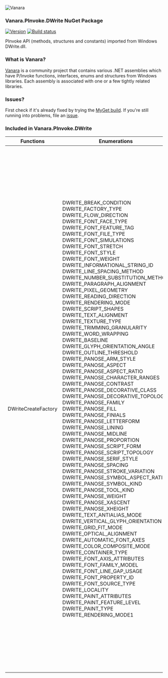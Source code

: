 ﻿![Vanara](https://raw.githubusercontent.com/dahall/Vanara/master/docs/icons/VanaraHeading.png)
### **Vanara.PInvoke.DWrite NuGet Package**
[![Version](https://img.shields.io/nuget/v/Vanara.PInvoke.DWrite?label=NuGet&style=flat-square)](https://github.com/dahall/Vanara/releases)
[![Build status](https://github.com/dahall/Vanara/actions/workflows/cibuild.yml/badge.svg?branch=master)](https://github.com/dahall/Vanara/actions/workflows/cibuild.yml)

PInvoke API (methods, structures and constants) imported from Windows DWrite.dll.

### **What is Vanara?**

[Vanara](https://github.com/dahall/Vanara) is a community project that contains various .NET assemblies which have P/Invoke functions, interfaces, enums and structures from Windows libraries. Each assembly is associated with one or a few tightly related libraries.

### **Issues?**

First check if it's already fixed by trying the [MyGet build](https://www.myget.org/feed/Packages/vanara).
If you're still running into problems, file an [issue](https://github.com/dahall/Vanara/issues).

### **Included in Vanara.PInvoke.DWrite**

Functions | Enumerations | Structures | Interfaces
--- | --- | --- | ---
DWriteCreateFactory                                                                                                | DWRITE_BREAK_CONDITION DWRITE_FACTORY_TYPE DWRITE_FLOW_DIRECTION DWRITE_FONT_FACE_TYPE DWRITE_FONT_FEATURE_TAG DWRITE_FONT_FILE_TYPE DWRITE_FONT_SIMULATIONS DWRITE_FONT_STRETCH DWRITE_FONT_STYLE DWRITE_FONT_WEIGHT DWRITE_INFORMATIONAL_STRING_ID DWRITE_LINE_SPACING_METHOD DWRITE_NUMBER_SUBSTITUTION_METHOD DWRITE_PARAGRAPH_ALIGNMENT DWRITE_PIXEL_GEOMETRY DWRITE_READING_DIRECTION DWRITE_RENDERING_MODE DWRITE_SCRIPT_SHAPES DWRITE_TEXT_ALIGNMENT DWRITE_TEXTURE_TYPE DWRITE_TRIMMING_GRANULARITY DWRITE_WORD_WRAPPING DWRITE_BASELINE DWRITE_GLYPH_ORIENTATION_ANGLE DWRITE_OUTLINE_THRESHOLD DWRITE_PANOSE_ARM_STYLE DWRITE_PANOSE_ASPECT DWRITE_PANOSE_ASPECT_RATIO DWRITE_PANOSE_CHARACTER_RANGES DWRITE_PANOSE_CONTRAST DWRITE_PANOSE_DECORATIVE_CLASS DWRITE_PANOSE_DECORATIVE_TOPOLOGY DWRITE_PANOSE_FAMILY DWRITE_PANOSE_FILL DWRITE_PANOSE_FINIALS DWRITE_PANOSE_LETTERFORM DWRITE_PANOSE_LINING DWRITE_PANOSE_MIDLINE DWRITE_PANOSE_PROPORTION DWRITE_PANOSE_SCRIPT_FORM DWRITE_PANOSE_SCRIPT_TOPOLOGY DWRITE_PANOSE_SERIF_STYLE DWRITE_PANOSE_SPACING DWRITE_PANOSE_STROKE_VARIATION DWRITE_PANOSE_SYMBOL_ASPECT_RATIO DWRITE_PANOSE_SYMBOL_KIND DWRITE_PANOSE_TOOL_KIND DWRITE_PANOSE_WEIGHT DWRITE_PANOSE_XASCENT DWRITE_PANOSE_XHEIGHT DWRITE_TEXT_ANTIALIAS_MODE DWRITE_VERTICAL_GLYPH_ORIENTATION DWRITE_GRID_FIT_MODE DWRITE_OPTICAL_ALIGNMENT DWRITE_AUTOMATIC_FONT_AXES DWRITE_COLOR_COMPOSITE_MODE DWRITE_CONTAINER_TYPE DWRITE_FONT_AXIS_ATTRIBUTES DWRITE_FONT_FAMILY_MODEL DWRITE_FONT_LINE_GAP_USAGE DWRITE_FONT_PROPERTY_ID DWRITE_FONT_SOURCE_TYPE DWRITE_LOCALITY DWRITE_PAINT_ATTRIBUTES DWRITE_PAINT_FEATURE_LEVEL DWRITE_PAINT_TYPE DWRITE_RENDERING_MODE1                              | DWRITE_CLUSTER_METRICS DWRITE_FONT_FEATURE DWRITE_FONT_METRICS DWRITE_GLYPH_METRICS DWRITE_GLYPH_OFFSET DWRITE_GLYPH_RUN DWRITE_GLYPH_RUN_DESCRIPTION DWRITE_HIT_TEST_METRICS DWRITE_INLINE_OBJECT_METRICS DWRITE_LINE_BREAKPOINT DWRITE_LINE_METRICS DWRITE_MATRIX DWRITE_OVERHANG_METRICS DWRITE_SCRIPT_ANALYSIS DWRITE_SHAPING_GLYPH_PROPERTIES DWRITE_SHAPING_TEXT_PROPERTIES DWRITE_STRIKETHROUGH DWRITE_TEXT_METRICS DWRITE_TEXT_RANGE DWRITE_TRIMMING DWRITE_TYPOGRAPHIC_FEATURES DWRITE_UNDERLINE DWRITE_CARET_METRICS DWRITE_FONT_METRICS1 DWRITE_JUSTIFICATION_OPPORTUNITY DWRITE_PANOSE DWRITE_SCRIPT_PROPERTIES DWRITE_UNICODE_RANGE DWRITE_COLOR_GLYPH_RUN DWRITE_TEXT_METRICS1 DWRITE_BITMAP_DATA_BGRA32 DWRITE_COLOR_GLYPH_RUN1 DWRITE_FILE_FRAGMENT DWRITE_FONT_AXIS_RANGE DWRITE_FONT_AXIS_TAG DWRITE_FONT_AXIS_VALUE DWRITE_FONT_PROPERTY DWRITE_GLYPH_IMAGE_DATA DWRITE_LINE_METRICS1 DWRITE_LINE_SPACING DWRITE_PAINT_COLOR DWRITE_PAINT_ELEMENT TEXT SCRIPT DECORATIVE SYMBOL <values>e__FixedBuffer PAINT_UNION PAINT_LAYERS PAINT_SOLID_GLYPH PAINT_LINEAR_GRADIENT PAINT_RADIAL_GRADIENT PAINT_SWEEP_GRADIENT PAINT_GLYPH PAINT_COLOR_GLYPH PAINT_COMPOSITE                                         | IDWriteBitmapRenderTarget IDWriteFactory IDWriteFont IDWriteFontCollection IDWriteFontCollectionLoader IDWriteFontFace IDWriteFontFamily IDWriteFontFile IDWriteFontFileEnumerator IDWriteFontFileLoader IDWriteFontFileStream IDWriteFontList IDWriteGdiInterop IDWriteGlyphRunAnalysis IDWriteInlineObject IDWriteLocalFontFileLoader IDWriteLocalizedStrings IDWriteNumberSubstitution IDWritePixelSnapping IDWriteRenderingParams IDWriteTextAnalysisSink IDWriteTextAnalysisSource IDWriteTextAnalyzer IDWriteTextFormat IDWriteTextLayout IDWriteTextRenderer IDWriteTypography IDWriteBitmapRenderTarget1 IDWriteFactory1 IDWriteFont1 IDWriteFontFace1 IDWriteRenderingParams1 IDWriteTextAnalysisSink1 IDWriteTextAnalysisSource1 IDWriteTextAnalyzer1 IDWriteTextLayout1 IDWriteColorGlyphRunEnumerator IDWriteFactory2 IDWriteFont2 IDWriteFontFace2 IDWriteFontFallback IDWriteFontFallbackBuilder IDWriteRenderingParams2 IDWriteTextAnalyzer2 IDWriteTextFormat1 IDWriteTextLayout2 IDWriteTextRenderer1 IDWriteAsyncResult IDWriteBitmapRenderTarget2 IDWriteBitmapRenderTarget3 IDWriteColorGlyphRunEnumerator1 IDWriteFactory3 IDWriteFactory4 IDWriteFactory5 IDWriteFactory6 IDWriteFactory7 IDWriteFactory8 IDWriteFont3 IDWriteFontCollection1 IDWriteFontCollection2 IDWriteFontCollection3 IDWriteFontDownloadListener IDWriteFontDownloadQueue IDWriteFontFace3 IDWriteFontFace4 IDWriteFontFace5 IDWriteFontFace6 IDWriteFontFace7 IDWriteFontFaceReference IDWriteFontFaceReference1 IDWriteFontFallback1 IDWriteFontFamily1 IDWriteFontFamily2 IDWriteFontList1 IDWriteFontList2 IDWriteFontResource IDWriteFontSet IDWriteFontSet1 IDWriteFontSet2 IDWriteFontSet3 IDWriteFontSet4 IDWriteFontSetBuilder IDWriteFontSetBuilder1 IDWriteFontSetBuilder2 IDWriteGdiInterop1 IDWriteInMemoryFontFileLoader IDWritePaintReader IDWriteRemoteFontFileLoader IDWriteRemoteFontFileStream IDWriteRenderingParams3 IDWriteStringList IDWriteTextFormat2 IDWriteTextFormat3 IDWriteTextLayout3 IDWriteTextLayout4 

